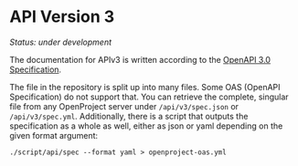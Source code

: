 # API Version 3

_Status: under development_

The documentation for APIv3 is written according to the [OpenAPI 3.0 Specification](https://swagger.io/specification/).

The file in the repository is split up into many files. Some OAS (OpenAPI Specification) do not support that. You can
retrieve the complete, singular file from any OpenProject server under `/api/v3/spec.json` or `/api/v3/spec.yml`.
Additionally, there is a script that outputs the specification as a whole as well, either as json or yaml depending on
the given format argument:

```
./script/api/spec --format yaml > openproject-oas.yml
```
